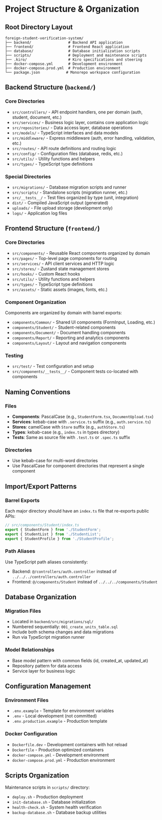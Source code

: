 # Project Structure & Organization

## Root Directory Layout

```
foreign-student-verification-system/
├── backend/                 # Backend API application
├── frontend/                # Frontend React application
├── database/                # Database initialization scripts
├── scripts/                 # Deployment and maintenance scripts
├── .kiro/                   # Kiro specifications and steering
├── docker-compose.yml       # Development environment
├── docker-compose.prod.yml  # Production environment
└── package.json            # Monorepo workspace configuration
```

## Backend Structure (`backend/`)

### Core Directories
- `src/controllers/` - API endpoint handlers, one per domain (auth, student, document, etc.)
- `src/services/` - Business logic layer, contains core application logic
- `src/repositories/` - Data access layer, database operations
- `src/models/` - TypeScript interfaces and data models
- `src/middleware/` - Express middleware (auth, error handling, validation, etc.)
- `src/routes/` - API route definitions and routing logic
- `src/config/` - Configuration files (database, redis, etc.)
- `src/utils/` - Utility functions and helpers
- `src/types/` - TypeScript type definitions

### Special Directories
- `src/migrations/` - Database migration scripts and runner
- `src/scripts/` - Standalone scripts (migration runner, etc.)
- `src/__tests__/` - Test files organized by type (unit, integration)
- `dist/` - Compiled JavaScript output (generated)
- `uploads/` - File upload storage (development only)
- `logs/` - Application log files

## Frontend Structure (`frontend/`)

### Core Directories
- `src/components/` - Reusable React components organized by domain
- `src/pages/` - Top-level page components for routing
- `src/services/` - API client services and HTTP logic
- `src/stores/` - Zustand state management stores
- `src/hooks/` - Custom React hooks
- `src/utils/` - Utility functions and helpers
- `src/types/` - TypeScript type definitions
- `src/assets/` - Static assets (images, fonts, etc.)

### Component Organization
Components are organized by domain with barrel exports:
- `components/Common/` - Shared UI components (FormInput, Loading, etc.)
- `components/Student/` - Student-related components
- `components/Document/` - Document handling components
- `components/Report/` - Reporting and analytics components
- `components/Layout/` - Layout and navigation components

### Testing
- `src/test/` - Test configuration and setup
- `src/components/__tests__/` - Component tests co-located with components

## Naming Conventions

### Files
- **Components**: PascalCase (e.g., `StudentForm.tsx`, `DocumentUpload.tsx`)
- **Services**: kebab-case with `.service.ts` suffix (e.g., `auth.service.ts`)
- **Stores**: camelCase with `Store` suffix (e.g., `authStore.ts`)
- **Types**: kebab-case (e.g., `index.ts` in types directory)
- **Tests**: Same as source file with `.test.ts` or `.spec.ts` suffix

### Directories
- Use kebab-case for multi-word directories
- Use PascalCase for component directories that represent a single component

## Import/Export Patterns

### Barrel Exports
Each major directory should have an `index.ts` file that re-exports public APIs:
```typescript
// src/components/Student/index.ts
export { StudentForm } from './StudentForm';
export { StudentList } from './StudentList';
export { StudentProfile } from './StudentProfile';
```

### Path Aliases
Use TypeScript path aliases consistently:
- Backend: `@/controllers/auth.controller` instead of `../../../controllers/auth.controller`
- Frontend: `@/components/Student` instead of `../../../components/Student`

## Database Organization

### Migration Files
- Located in `backend/src/migrations/sql/`
- Numbered sequentially: `001_create_units_table.sql`
- Include both schema changes and data migrations
- Run via TypeScript migration runner

### Model Relationships
- Base model pattern with common fields (id, created_at, updated_at)
- Repository pattern for data access
- Service layer for business logic

## Configuration Management

### Environment Files
- `.env.example` - Template for environment variables
- `.env` - Local development (not committed)
- `.env.production.example` - Production template

### Docker Configuration
- `Dockerfile.dev` - Development containers with hot reload
- `Dockerfile` - Production optimized containers
- `docker-compose.yml` - Development environment
- `docker-compose.prod.yml` - Production environment

## Scripts Organization

Maintenance scripts in `scripts/` directory:
- `deploy.sh` - Production deployment
- `init-database.sh` - Database initialization
- `health-check.sh` - System health verification
- `backup-database.sh` - Database backup utilities